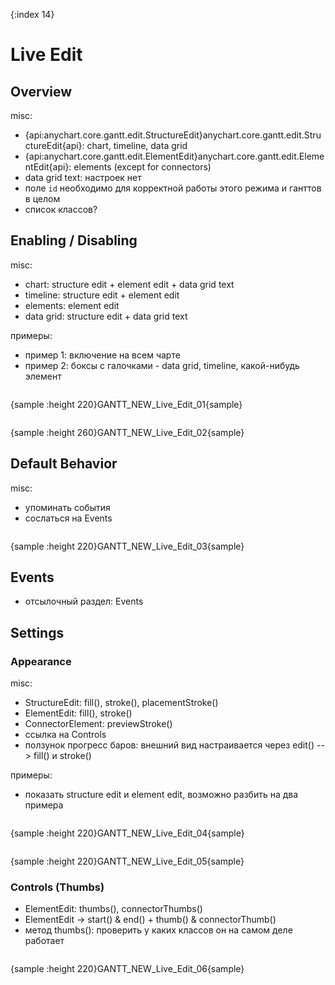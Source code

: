 {:index 14}
# Live Edit

## Overview

misc:

* {api:anychart.core.gantt.edit.StructureEdit}anychart.core.gantt.edit.StructureEdit{api}: chart, timeline, data grid
* {api:anychart.core.gantt.edit.ElementEdit}anychart.core.gantt.edit.ElementEdit{api}: elements (except for connectors)
* data grid text: настроек нет
* поле `id` необходимо для корректной работы этого режима и ганттов в целом
* список классов?

## Enabling / Disabling

misc:

* chart: structure edit + element edit + data grid text
* timeline: structure edit + element edit	
* elements: element edit
* data grid: structure edit + data grid text

примеры:

* пример 1: включение на всем чарте
* пример 2: боксы с галочками - data grid, timeline, какой-нибудь элемент


```

```

{sample :height 220}GANTT\_NEW\_Live\_Edit\_01{sample}

```

```

{sample :height 260}GANTT\_NEW\_Live\_Edit\_02{sample}

## Default Behavior

misc:

* упоминать события
* сослаться на Events

```

```

{sample :height 220}GANTT\_NEW\_Live\_Edit\_03{sample}

## Events

* отсылочный раздел: Events

## Settings

### Appearance

misc:

* StructureEdit: fill(), stroke(), placementStroke()
* ElementEdit:  fill(), stroke()
* ConnectorElement: previewStroke()
* ссылка на Controls
* ползунок прогресс баров: внешний вид настраивается через edit() --> fill() и stroke()

примеры:

* показать structure edit и element edit, возможно разбить на два примера


```

```

{sample :height 220}GANTT\_NEW\_Live\_Edit\_04{sample}

```

```

{sample :height 220}GANTT\_NEW\_Live\_Edit\_05{sample}

### Controls (Thumbs)

* ElementEdit:  thumbs(), connectorThumbs()
* ElementEdit -> start() & end() + thumb() & connectorThumb()
* метод thumbs(): проверить у каких классов он на самом деле работает


```

```

{sample :height 220}GANTT\_NEW\_Live\_Edit\_06{sample}
